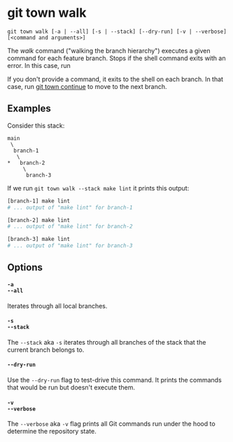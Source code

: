 # git town walk

```command-summary
git town walk [-a | --all] [-s | --stack] [--dry-run] [-v | --verbose] [<command and arguments>]
```

The _walk_ command ("walking the branch hierarchy") executes a given command for
each feature branch. Stops if the shell command exits with an error. In this
case, run

If you don't provide a command, it exits to the shell on each branch. In that
case, run [git town continue](continue.md) to move to the next branch.

## Examples

Consider this stack:

```
main
 \
  branch-1
   \
*   branch-2
     \
      branch-3
```

If we run `git town walk --stack make lint` it prints this output:

```bash
[branch-1] make lint
# ... output of "make lint" for branch-1

[branch-2] make lint
# ... output of "make lint" for branch-2

[branch-3] make lint
# ... output of "make lint" for branch-3
```

## Options

#### `-a`<br>`--all`

Iterates through all local branches.

#### `-s`<br>`--stack`

The `--stack` aka `-s` iterates through all branches of the stack that the
current branch belongs to.

#### `--dry-run`

Use the `--dry-run` flag to test-drive this command. It prints the commands that
would be run but doesn't execute them.

#### `-v`<br>`--verbose`

The `--verbose` aka `-v` flag prints all Git commands run under the hood to
determine the repository state.
